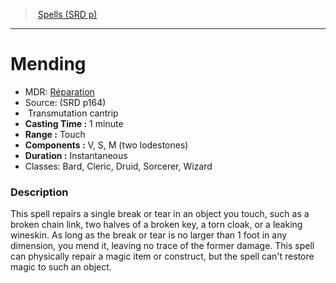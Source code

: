 ﻿---
!SpellItem
Family: SpellVO
Level: cantrip
Type: Transmutation
CastingTime: 1 minute
Range: Touch
Components: V, S, M (two lodestones)
Duration: Instantaneous
Classes: Bard, Cleric, Druid, Sorcerer, Wizard
Id: spells_vo.md#mending
ParentLink: spells_vo.md#spells-srd-p
Name: Mending
ParentName: Spells (SRD p)
NameLevel: 1
AltName: '[Réparation](hd_spells_reparation.md)'
Source: (SRD p164)
Attributes:
  Name: Mending
  Markdown: >+
    # <!--Name-->Mending<!--/Name-->


    - MDR: <!--AltName-->[Réparation](hd_spells_reparation.md)<!--/AltName-->

    - Source: <!--Source-->(SRD p164)<!--/Source-->

    -  <!--Type-->Transmutation<!--/Type--> <!--Level-->cantrip<!--/Level-->

    - **Casting Time :** <!--CastingTime-->1 minute<!--/CastingTime-->

    - **Range :** <!--Range-->Touch<!--/Range-->

    - **Components :** <!--Components-->V, S, M (two lodestones)<!--/Components-->

    - **Duration :** <!--Duration-->Instantaneous<!--/Duration-->

    - Classes: <!--Classes-->Bard, Cleric, Druid, Sorcerer, Wizard<!--/Classes-->


    ### Description


    This spell repairs a single break or tear in an object you touch, such as a broken chain link, two halves of a broken key, a torn cloak, or a leaking wineskin. As long as the break or tear is no larger than 1 foot in any dimension, you mend it, leaving no trace of the former damage. This spell can physically repair a magic item or construct, but the spell can't restore magic to such an object.

  AltName: '[Réparation](hd_spells_reparation.md)'
  Source: (SRD p164)
  Type: Transmutation
  Level: cantrip
  CastingTime: 1 minute
  Range: Touch
  Components: V, S, M (two lodestones)
  Duration: Instantaneous
  Classes: Bard, Cleric, Druid, Sorcerer, Wizard
AttributesDictionary: >+
  Name: Mending

  Markdown: >+

    # <!--Name-->Mending<!--/Name-->





    - MDR: <!--AltName-->[Réparation](hd_spells_reparation.md)<!--/AltName-->



    - Source: <!--Source-->(SRD p164)<!--/Source-->



    -  <!--Type-->Transmutation<!--/Type--> <!--Level-->cantrip<!--/Level-->



    - **Casting Time :** <!--CastingTime-->1 minute<!--/CastingTime-->



    - **Range :** <!--Range-->Touch<!--/Range-->



    - **Components :** <!--Components-->V, S, M (two lodestones)<!--/Components-->



    - **Duration :** <!--Duration-->Instantaneous<!--/Duration-->



    - Classes: <!--Classes-->Bard, Cleric, Druid, Sorcerer, Wizard<!--/Classes-->





    ### Description





    This spell repairs a single break or tear in an object you touch, such as a broken chain link, two halves of a broken key, a torn cloak, or a leaking wineskin. As long as the break or tear is no larger than 1 foot in any dimension, you mend it, leaving no trace of the former damage. This spell can physically repair a magic item or construct, but the spell can't restore magic to such an object.



  AltName: '[Réparation](hd_spells_reparation.md)'

  Source: (SRD p164)

  Type: Transmutation

  Level: cantrip

  CastingTime: 1 minute

  Range: Touch

  Components: V, S, M (two lodestones)

  Duration: Instantaneous

  Classes: Bard, Cleric, Druid, Sorcerer, Wizard

---
> [Spells (SRD p)](srd_spells.md)

---

# Mending

- MDR: [Réparation](hd_spells_reparation.md)
- Source: (SRD p164)
-  Transmutation cantrip
- **Casting Time :** 1 minute
- **Range :** Touch
- **Components :** V, S, M (two lodestones)
- **Duration :** Instantaneous
- Classes: Bard, Cleric, Druid, Sorcerer, Wizard

### Description

This spell repairs a single break or tear in an object you touch, such as a broken chain link, two halves of a broken key, a torn cloak, or a leaking wineskin. As long as the break or tear is no larger than 1 foot in any dimension, you mend it, leaving no trace of the former damage. This spell can physically repair a magic item or construct, but the spell can't restore magic to such an object.

